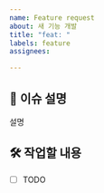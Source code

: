 ```yaml
---
name: Feature request
about: 새 기능 개발
title: "feat: "
labels: feature
assignees:

---
```


## 📍 이슈 설명

설명

## 🛠 작업할 내용

- [ ] TODO
